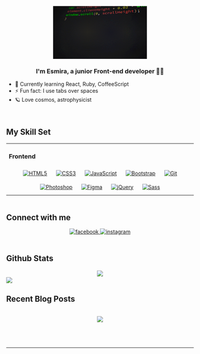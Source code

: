 <div align="center">
<img src="https://github.com/esmirakarimova/esmirakarimova/blob/main/giphy1.gif" align="center" width="50%"  />
</div>  
  

### <div align="center">I'm Esmira, a junior Front-end developer 👨‍💻 </div>  
  

- 🌱 Currently learning React, Ruby, CoffeeScript
- ⚡ Fun fact: I use tabs over spaces  
- 🪐 Love cosmos, astrophysicist
  

<br/>  


## My Skill Set  
<table style="margin: 0 auto"><tr><td valign="top" width="33%">



### Frontend  
<div align="center">  
<a href="https://en.wikipedia.org/wiki/HTML5" target="_blank"><img style="margin: 10px" src="https://profilinator.rishav.dev/skills-assets/html5-original-wordmark.svg" alt="HTML5" height="50" /></a>  
<a href="https://www.w3schools.com/css/" target="_blank"><img style="margin: 10px" src="https://profilinator.rishav.dev/skills-assets/css3-original-wordmark.svg" alt="CSS3" height="50" /></a>  
<a href="https://www.javascript.com/" target="_blank"><img style="margin: 10px" src="https://profilinator.rishav.dev/skills-assets/javascript-original.svg" alt="JavaScript" height="50" /></a>  
<a href="https://getbootstrap.com/docs/3.4/javascript/" target="_blank"><img style="margin: 10px" src="https://profilinator.rishav.dev/skills-assets/bootstrap-plain.svg" alt="Bootstrap" height="50" /></a>  
<a href="https://github.com/" target="_blank"><img style="margin: 10px" src="https://profilinator.rishav.dev/skills-assets/git-scm-icon.svg" alt="Git" height="50" /></a>  
<a href="https://www.adobe.com/in/products/photoshop.html" target="_blank"><img style="margin: 10px" src="https://profilinator.rishav.dev/skills-assets/photoshop-plain.svg" alt="Photoshop" height="50" /></a>  
<a href="https://www.figma.com/" target="_blank"><img style="margin: 10px" src="https://profilinator.rishav.dev/skills-assets/figma-icon.svg" alt="Figma" height="50" /></a>  
<a href="https://jquery.com/" target="_blank"><img style="margin: 10px" src="https://profilinator.rishav.dev/skills-assets/jquery.png" alt="jQuery" height="50" /></a>  
<a href="https://sass-lang.com/" target="_blank"><img style="margin: 10px" src="https://profilinator.rishav.dev/skills-assets/sass-original.svg" alt="Sass" height="50" /></a>  
</div>





</td></tr></table>  

<br/>  


## Connect with me  
<div align="center">
<a href="https://www.facebook.com/kerimovaeska" target="_blank">
<img src=https://img.shields.io/badge/facebook-%232E87FB.svg?&style=for-the-badge&logo=facebook&logoColor=white alt=facebook style="margin-bottom: 5px;" />
</a>
<a href="https://instagram.com/karimova_esmira" target="_blank">
<img src=https://img.shields.io/badge/instagram-%23000000.svg?&style=for-the-badge&logo=instagram&logoColor=white alt=instagram style="margin-bottom: 5px;" />
</a>  
</div>  
  

<br/>  


## Github Stats  
<div align="center"><img src="https://github-readme-stats.vercel.app/api?username=esmirakarimova&show_icons=true&count_private=true&hide_border=true" align="center" /></div>  
<a href=""> <img align="center" src="https://github-readme-stats-sigma-five.vercel.app/api/top-langs/?username=esmirakarimova&theme=react&line_height=40&hide=css"/> </a>

<br/>  


## Recent Blog Posts  
  

<br/>  

<div align="center"><img src="https://spotify-github-profile.vercel.app/api/view?uid=31l7rdpquault3pvlggnbtzakjxy&cover_image=false&theme=default&show_offline=false&background_color=121212&interchange=false" /></div>  

<br/>  

  

<br/>  


<br />

----
